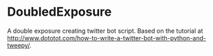 # DoubledExposure
A double exposure creating twitter bot script. Based on the tutorial at http://www.dototot.com/how-to-write-a-twitter-bot-with-python-and-tweepy/.
